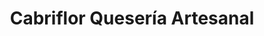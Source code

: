 ---
title: "Cabriflor Quesería Artesanal"
url: /ceclavin/cabriflor-queseria-artesanal/
shop: queso
---